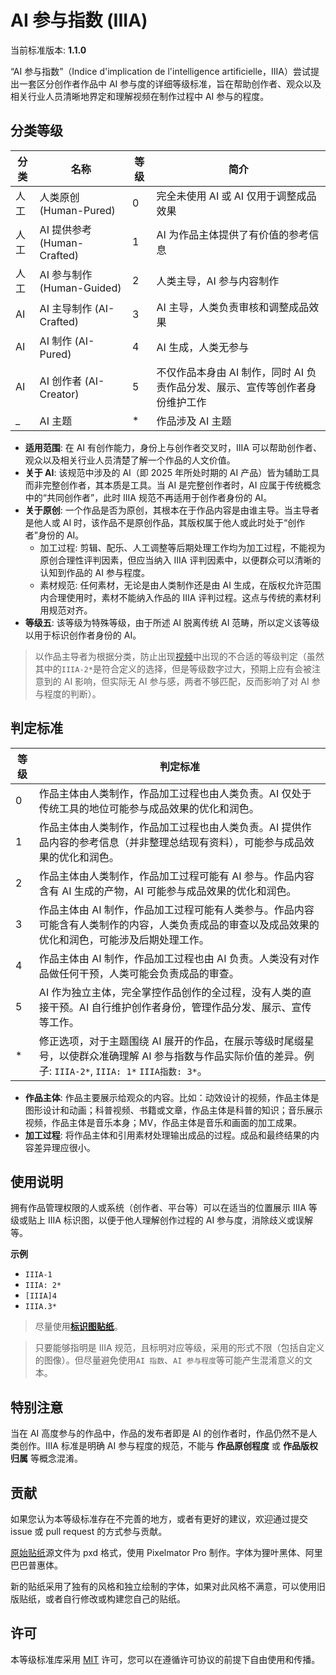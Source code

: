 # AI 参与指数 (IIIA)

当前标准版本: **1.1.0**

“AI 参与指数”（Indice d'implication de l'intelligence artificielle，IIIA）尝试提出一套区分创作者作品中 AI 参与度的详细等级标准，旨在帮助创作者、观众以及相关行业人员清晰地界定和理解视频在制作过程中 AI 参与的程度。

## 分类等级

| 分类 | 名称                        | **等级** | 简介                                                                         |
| ---- | --------------------------- | -------- | ---------------------------------------------------------------------------- |
| 人工 | 人类原创 (Human-Pured)      | 0        | 完全未使用 AI 或 AI 仅用于调整成品效果                                       |
| 人工 | AI 提供参考 (Human-Crafted) | 1        | AI 为作品主体提供了有价值的参考信息                                          |
| 人工 | AI 参与制作 (Human-Guided)  | 2        | 人类主导，AI 参与内容制作                                                    |
| AI   | AI 主导制作 (AI-Crafted)    | 3        | AI 主导，人类负责审核和调整成品效果                                          |
| AI   | AI 制作 (AI-Pured)          | 4        | AI 生成，人类无参与                                                          |
| AI   | AI 创作者 (AI-Creator)      | 5        | 不仅作品本身由 AI 制作，同时 AI 负责作品分发、展示、宣传等创作者身份维护工作 |
| \_   | AI 主题                     | \*       | 作品涉及 AI 主题                                                             |

- **适用范围**: 在 AI 有创作能力，身份上与创作者交叉时，IIIA 可以帮助创作者、观众以及相关行业人员清楚了解一个作品的人文价值。
- **关于 AI**: 该规范中涉及的 AI（即 2025 年所处时期的 AI 产品）皆为辅助工具而非完整创作者，其本质是工具。当 AI 是完整创作者时，AI 应属于传统概念中的“共同创作者”，此时 IIIA 规范不再适用于创作者身份的 AI。
- **关于原创**: 一个作品是否为原创，其根本在于作品内容是由谁主导。当主导者是他人或 AI 时，该作品不是原创作品，其版权属于他人或此时处于“创作者”身份的 AI。
  - 加工过程: 剪辑、配乐、人工调整等后期处理工作均为加工过程，不能视为原创合理性评判因素，但应当纳入 IIIA 评判因素中，以便群众可以清晰的认知到作品的 AI 参与程度。
  - 素材规范: 任何素材，无论是由人类制作还是由 AI 生成，在版权允许范围内合理使用时，素材不能纳入作品的 IIIA 评判过程。这点与传统的素材利用规范对齐。
- **等级五**: 该等级为特殊等级，由于所述 AI 脱离传统 AI 范畴，所以定义该等级以用于标识创作者身份的 AI。

> 以作品主导者为根据分类，防止出现[视频](https://www.bilibili.com/video/BV1xmTQzoEFP)中出现的不合适的等级判定（虽然其中的`IIIA-2*`是符合定义的选择，但是等级数字过大，预期上应有会被注意到的 AI 影响，但实际无 AI 参与感，两者不够匹配，反而影响了对 AI 参与程度的判断）。

## 判定标准

| **等级** | 判定标准                                                                                                                                                   |
| -------- | ---------------------------------------------------------------------------------------------------------------------------------------------------------- |
| 0        | 作品主体由人类制作，作品加工过程也由人类负责。AI 仅处于传统工具的地位可能参与成品效果的优化和润色。                                                        |
| 1        | 作品主体由人类制作，作品加工过程也由人类负责。AI 提供作品内容的参考信息（并非整理总结现有资料），可能参与成品效果的优化和润色。                            |
| 2        | 作品主体由人类制作，作品加工过程可能有 AI 参与。作品内容含有 AI 生成的产物，AI 可能参与成品效果的优化和润色。                                              |
| 3        | 作品主体由 AI 制作，作品加工过程可能有人类参与。作品内容可能含有人类制作的内容，人类负责成品的审查以及成品效果的优化和润色，可能涉及后期处理工作。         |
| 4        | 作品主体由 AI 制作，作品加工过程也由 AI 负责。人类没有对作品做任何干预，人类可能会负责成品的审查。                                                         |
| 5        | AI 作为独立主体，完全掌控作品创作的全过程，没有人类的直接干预。AI 自行维护创作者身份，管理作品分发、展示、宣传等工作。                                     |
| \*       | 修正选项，对于主题围绕 AI 展开的作品，在展示等级时尾缀星号，以使群众准确理解 AI 参与指数与作品实际价值的差异。例子: `IIIA-2*`, `IIIA: 1*` `IIIA指数: 3*`。 |

- **作品主体**: 作品主要展示给观众的内容。比如：动效设计的视频，作品主体是图形设计和动画；科普视频、书籍或文章，作品主体是科普的知识；音乐展示视频，作品主体是音乐本身；MV，作品主体是音乐和画面的加工成果。
- **加工过程**: 将作品主体和引用素材处理输出成品的过程。成品和最终结果的内容差异理应很小。

## 使用说明

拥有作品管理权限的人或系统（创作者、平台等）可以在适当的位置展示 IIIA 等级或贴上 IIIA 标识图，以便于他人理解创作过程的 AI 参与度，消除歧义或误解等。

**示例**

- `IIIA-1`
- `IIIA: 2*`
- `[IIIA]4`
- `IIIA.3*`

> 尽量使用[**标识图贴纸**](stickers)。

> 只要能够指明是 IIIA 规范，且标明对应等级，采用的形式不限（包括自定义的图像）。但尽量避免使用`AI 指数`、`AI 参与程度`等可能产生混淆意义的文本。

## 特别注意

当在 AI 高度参与的作品中，作品的发布者即是 AI 的创作者时，作品仍然不是人类创作。IIIA 标准是明确 AI 参与程度的规范，不能与 **作品原创程度** 或 **作品版权归属** 等概念混淆。

## 贡献

如果您认为本等级标准存在不完善的地方，或者有更好的建议，欢迎通过提交 issue 或 pull request 的方式参与贡献。

[原始贴纸](贴纸)源文件为 pxd 格式，使用 Pixelmator Pro 制作。字体为狸叶黑体、阿里巴巴普惠体。

新的贴纸采用了独有的风格和独立绘制的字体，如果对此风格不满意，可以使用旧版贴纸，或者自行修改或构建您自己的贴纸。

## 许可

本等级标准库采用 [MIT](LICENSE) 许可，您可以在遵循许可协议的前提下自由使用和传播。
